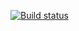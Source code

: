 [![Build status](https://ci.appveyor.com/api/projects/status/n4hwh3i61432jnei?svg=true)](https://ci.appveyor.com/project/Pezu-git/ahj-events)
